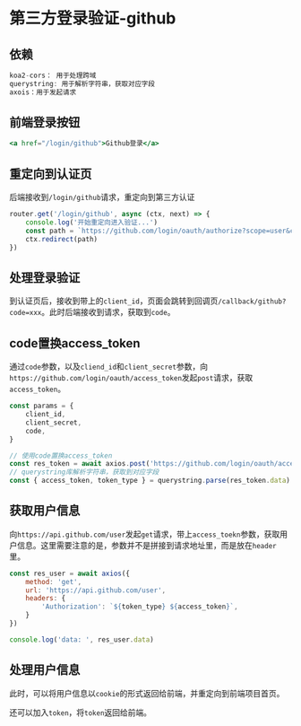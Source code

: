 # 第三方登录验证-github

## 依赖
```js
koa2-cors： 用于处理跨域
querystring: 用于解析字符串，获取对应字段
axois：用于发起请求
```

## 前端登录按钮

```jsx
<a href="/login/github">Github登录</a>
```

## 重定向到认证页

后端接收到`/login/github`请求，重定向到第三方认证

```js
router.get('/login/github', async (ctx, next) => {
    console.log('开始重定向进入验证...')
    const path = `https://github.com/login/oauth/authorize?scope=user&client_id=${client_id}&state=big_deal&redirect_uri=${redirect_uri}`
    ctx.redirect(path)
})
```

## 处理登录验证

到认证页后，接收到带上的`client_id`，页面会跳转到回调页`/callback/github?code=xxx`。此时后端接收到请求，获取到`code`。

## code置换access_token

通过`code`参数，以及`cliend_id`和`client_secret`参数，向`https://github.com/login/oauth/access_token`发起`post`请求，获取`access_token`。

```js
const params = {
    client_id,
    client_secret,
    code,
}

// 使用code置换access_token
const res_token = await axios.post('https://github.com/login/oauth/access_token', params)
// querystring库解析字符串，获取到对应字段
const { access_token, token_type } = querystring.parse(res_token.data)
```


## 获取用户信息

向`https://api.github.com/user`发起`get`请求，带上`access_toekn`参数，获取用户信息。这里需要注意的是，参数并不是拼接到请求地址里，而是放在`header`里。

```js
const res_user = await axios({
    method: 'get',
    url: 'https://api.github.com/user',
    headers: {
        'Authorization': `${token_type} ${access_token}`,
    }
})

console.log('data: ', res_user.data)
```

## 处理用户信息

此时，可以将用户信息以`cookie`的形式返回给前端，并重定向到前端项目首页。

还可以加入`token`，将`token`返回给前端。